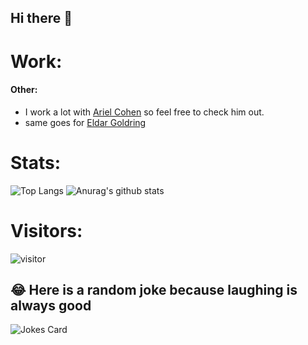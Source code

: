 ## Hi there 👋

<!--
## 📫 How to reach me:   
  
# Message board:
## In case I have announcments about my work
[My website](https://tankdoggo.tech) is going to go through a complete re-design since it's kinda of trash so don't take it seriously for now.
-->

# Work:

#### Other:
* I work a lot with [Ariel Cohen](https://github.com/CohenAriel) so feel free to check him out.
* same goes for [Eldar Goldring](https://github.com/Barkod1)

  
# Stats:
![Top Langs](https://github-readme-stats.vercel.app/api/top-langs/?username=Tank1334) ![Anurag's github stats](https://github-readme-stats.vercel.app/api?username=Tank1334)

# Visitors:
![visitor](https://profile-counter.glitch.me/Tank434133/count.svg)

## 😂 Here is a random joke because laughing is always good
![Jokes Card](https://readme-jokes.vercel.app/api)
